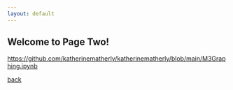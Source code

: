 ```yaml
---
layout: default
---
```


## Welcome to Page Two!

https://github.com/katherinematherly/katherinematherly/blob/main/M3Graphing.ipynb


[back](./)
